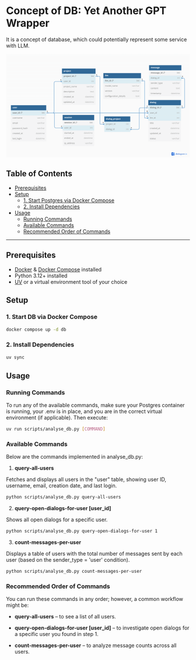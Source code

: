 
# Concept of DB: Yet Another GPT Wrapper

It is a concept of database, which could potentially represent some service with LLM. 

![diagram](assets/diagram.png)

## Table of Contents

- [Prerequisites](#prerequisites)
- [Setup](#setup)
  - [1. Start Postgres via Docker Compose](#2-start-postgres-via-docker-compose)
  - [2. Install Dependencies](#3-install-dependencies)
- [Usage](#usage)
  - [Running Commands](#running-commands)
  - [Available Commands](#available-commands)
  - [Recommended Order of Commands](#recommended-order-of-commands)
---

## Prerequisites

- [Docker](https://www.docker.com/) & [Docker Compose](https://docs.docker.com/compose/) installed
- Python 3.12+ installed
- [UV](https://github.com/astral-sh/uv) or a virtual environment tool of your choice

## Setup


### 1. Start DB via Docker Compose

```bash
docker compose up -d db
```

### 2. Install Dependencies

```bash
uv sync
```

## Usage

### Running Commands

To run any of the available commands, make sure your Postgres container is running, your .env is in place, and you are in the correct virtual environment (if applicable). Then execute:

```bash
uv run scripts/analyse_db.py [COMMAND]
```
### Available Commands

Below are the commands implemented in analyse_db.py:

1. **query-all-users**

Fetches and displays all users in the "user" table, showing user ID, username, email, creation date, and last login.

```bash
python scripts/analyse_db.py query-all-users
```

2. **query-open-dialogs-for-user [user_id]**

Shows all open dialogs for a specific user.

```bash
python scripts/analyse_db.py query-open-dialogs-for-user 1
```

3.  **count-messages-per-user**

Displays a table of users with the total number of messages sent by each user (based on the sender_type = 'user' condition).

```bash
python scripts/analyse_db.py count-messages-per-user
```


### Recommended Order of Commands

You can run these commands in any order; however, a common workflow might be:

- **query-all-users** – to see a list of all users.

-  **query-open-dialogs-for-user [user_id]** – to investigate open dialogs for a specific user you found in step 1.

- **count-messages-per-user** – to analyze message counts across all users.

